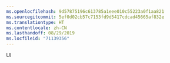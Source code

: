 ```yaml
---
ms.openlocfilehash: 9d57875196c613785a1eee010c55223a0f1aa821
ms.sourcegitcommit: 5ef0d02cb57c7153fd9d5417cdcad45665af832e
ms.translationtype: HT
ms.contentlocale: zh-CN
ms.lasthandoff: 08/29/2019
ms.locfileid: "71139356"
---
```

UI